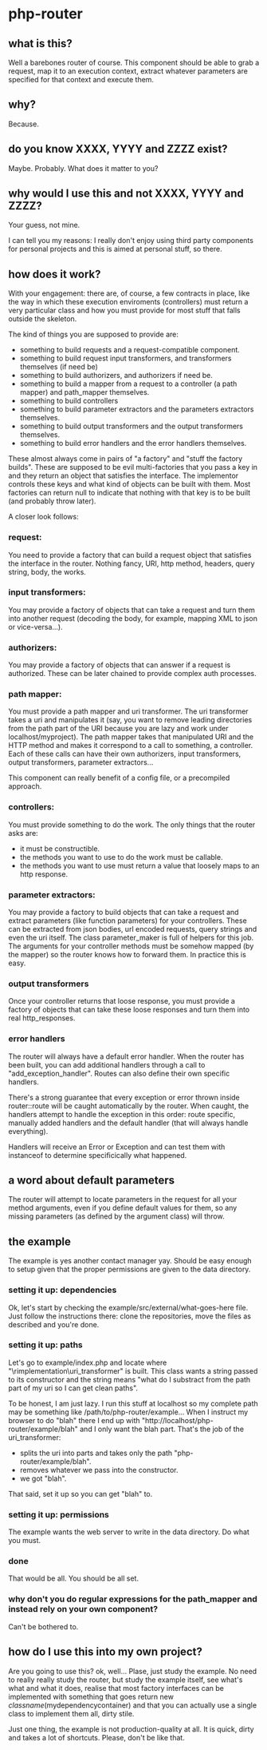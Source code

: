 # php-router

## what is this?

Well a barebones router of course. This component should be able to grab a request, map it to an execution context, extract whatever parameters are specified for that context and execute them.

## why?

Because.

## do you know XXXX, YYYY and ZZZZ exist?

Maybe. Probably. What does it matter to you?

## why would I use this and not XXXX, YYYY and ZZZZ?

Your guess, not mine.

I can tell you my reasons: I really don't enjoy using third party components for personal projects and this is aimed at personal stuff, so there.

## how does it work?

With your engagement: there are, of course, a few contracts in place, like the way in which these execution enviroments (controllers) must return a very particular class and how you must provide for most stuff that falls outside the skeleton.

The kind of things you are supposed to provide are:

- something to build requests and a request-compatible component.
- something to build request input transformers, and transformers themselves (if need be)
- something to build authorizers, and authorizers if need be.
- something to build a mapper from a request to a controller (a path mapper) and path_mapper themselves.
- something to build controllers
- something to build parameter extractors and the parameters extractors themselves.
- something to build output transformers and the output transformers themselves.
- something to build error handlers and the error handlers themselves.

These almost always come in pairs of "a factory" and "stuff the factory builds". These are supposed to be evil multi-factories that you pass a key in and they return an object that satisfies the interface. The implementor controls these keys and what kind of objects can be built with them. Most factories can return null to indicate that nothing with that key is to be built (and probably throw later).

A closer look follows:

### request:

You need to provide a factory that can build a request object that satisfies the interface in the router. Nothing fancy, URI, http method, headers, query string, body, the works.

### input transformers:

You may provide a factory of objects that can take a request and turn them into another request (decoding the body, for example, mapping XML to json or vice-versa...).

### authorizers:

You may provide a factory of objects that can answer if a request is authorized. These can be later chained to provide complex auth processes.

### path mapper:

You must provide a path mapper and uri transformer. The uri transformer takes a uri and manipulates it (say, you want to remove leading directories from the path part of the URI because you are lazy and work under localhost/myproject). The path mapper takes that manipulated URI and the HTTP method and makes it correspond to a call to something, a controller. Each of these calls can have their own authorizers, input transformers, output transformers, parameter extractors...

This component can really benefit of a config file, or a precompiled approach.

### controllers:

You must provide something to do the work. The only things that the router asks are:

- it must be constructible.
- the methods you want to use to do the work must be callable.
- the methods you want to use must return a value that loosely maps to an http response.

### parameter extractors:

You may provide a factory to build objects that can take a request and extract parameters (like function parameters) for your controllers. These can be extracted from json bodies, url encoded requests, query strings and even the uri itself. The class parameter_maker is full of helpers for this job. The arguments for your controller methods must be somehow mapped (by the mapper) so the router knows how to forward them. In practice this is easy.

### output transformers

Once your controller returns that loose response, you must provide a factory of objects that can take these loose responses and turn them into real http_responses.

### error handlers

The router will always have a default error handler. When the router has been built, you can add additional handlers through a call to "add_exception_handler". Routes can also define their own specific handlers.

There's a strong guarantee that every exception or error thrown inside router::route will be caught automatically by the router. When caught, the handlers attempt to handle the exception in this order: route specific, manually added handlers and the default handler (that will always handle everything).

Handlers will receive an Error or Exception and can test them with instanceof to determine specificically what happened.

## a word about default parameters

The router will attempt to locate parameters in the request for all your method arguments, even if you define default values for them, so any missing parameters (as defined by the argument class) will throw.

## the example

The example is yes another contact manager yay. Should be easy enough to setup given that the proper permissions are given to the data directory.

### setting it up: dependencies

Ok, let's start by checking the example/src/external/what-goes-here file. Just follow the instructions there: clone the repositories, move the files as described and you're done.

### setting it up: paths

Let's go to example/index.php and locate where "\rimplementation\uri_transformer" is built. This class wants a string passed to its constructor and the string means "what do I substract from the path part of my uri so I can get clean paths". 

To be honest, I am just lazy. I run this stuff at localhost so my complete path may be something like /path/to/php-router/example... When I instruct my browser to do "blah" there I end up with "http://localhost/php-router/example/blah" and I only want the blah part. That's the job of the uri_transformer:

- splits the uri into parts and takes only the path "php-router/example/blah".
- removes whatever we pass into the constructor.
- we got "blah".

That said, set it up so you can get "blah" to.

### setting it up: permissions

The example wants the web server to write in the data directory. Do what you must.

### done

That would be all. You should be all set.

### why don't you do regular expressions for the path_mapper and instead rely on your own component?

Can't be bothered to.

## how do I use this into my own project?

Are you going to use this? ok, well... Plase, just study the example. No need to really really study the router, but study the example itself, see what's what and what it does, realise that most factory interfaces can be implemented with something that goes return new $classname($mydependencycontainer) and that you can actually use a single class to implement them all, dirty stile.

Just one thing, the example is not production-quality at all. It is quick, dirty and takes a lot of shortcuts. Please, don't be like that.


